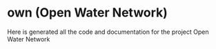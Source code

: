 # own (Open Water Network)
Here is generated all the code and documentation for the project Open Water Network

